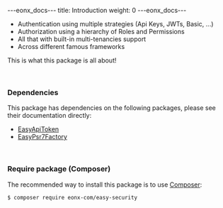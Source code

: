 ---eonx_docs---
title: Introduction
weight: 0
---eonx_docs---

- Authentication using multiple strategies (Api Keys, JWTs, Basic, ...)
- Authorization using a hierarchy of Roles and Permissions
- All that with built-in multi-tenancies support
- Across different famous frameworks
 
This is what this package is all about!

<br>

### Dependencies

This package has dependencies on the following packages, please see their documentation directly:
- [EasyApiToken][1]
- [EasyPsr7Factory][2]

<br>

### Require package (Composer)

The recommended way to install this package is to use [Composer][3]:

```bash
$ composer require eonx-com/easy-security
```

[1]: https://github.com/eonx-com/easy-api-token
[2]: https://github.com/eonx-com/easy-psr7-factory
[3]: https://getcomposer.org/
